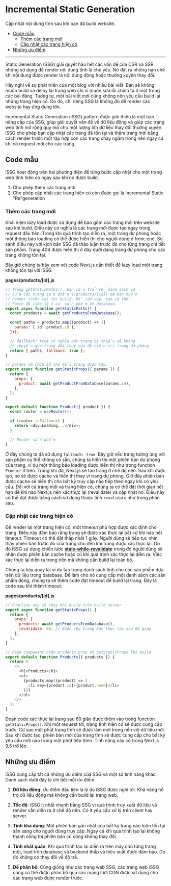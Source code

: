 # Incremental Static Generation

Cập nhật nội dung tĩnh sau khi bạn đã build website.

- [Code mẫu](#code-mẫu)
  - [Thêm các trang mới](#thêm-các-trang-mới)
  - [Cập nhật các trang hiện có](#cập-nhật-các-trang-hiện-có)
- [Những ưu điểm](#những-ưu-điểm)

---

Static Generation (SSG) giải quyết hầu hết các vấn đề của CSR và SSR nhưng sử dụng để render nội dung tĩnh là chủ yếu. Nó đặt ra những hạn chế khi nội dung được render là nội dung động hoặc thường xuyên thay đổi.

Hãy nghĩ về sự phát triển của một blog với nhiều bài viết. Bạn sẽ không muốn build và deloy lại trang web chỉ vì muốn sữa lỗi chính tả ở một trong các bài đăng. Tương tự, một bài viết mới cũng không nên yêu cầu build lại những trang hiện có. Do đó, chỉ riêng SSG là không đủ để render các website hay ứng dụng lớn.

Incremental Static Generation (iSSG) pattern được giới thiệu là một bản nâng cấp của SSG, giúp giải quyết vấn đề về dữ liệu động và giúp các trang web tĩnh mở rộng quy mô cho một lượng lớn dữ liệu thay đổi thường xuyên. iSSG cho phép bạn cập nhật các trang đã tồn tại và thêm trang mới bằng cách render trước một tập hợp con các trang chạy ngầm trong nền ngay cả khi có request mới cho các trang.

## Code mẫu

iSSG hoạt động trên hai phương diện để từng bước cập nhật cho một trang web tĩnh hiện có ngay sau khi nó được build.

1. Cho phép thêm các trang mới
2. Cho phép cập nhật các trang hiện có còn được gọi là Incremental Static "Re"generation

### Thêm các trang mới

Khái niệm lazy load được sử dụng để bao gồm các trang mới trên website sau khi build. Điều này có nghĩa là các trang mới được tạo ngay trong request đầu tiên. Trong khi quá trình tạo diễn ra, một trang dự phòng hoặc một thông báo loading có thể được hiển thị cho người dùng ở front-end. So sánh điều này với kịch bản SSG đã thảo luận trước đó cho từng trang chi tiết sản phẩm. Trang 404 được hiển thị ở đây dưới dạng trang dự phòng cho các trang không tồn tại.

Bây giờ chúng ta hãy xem xét code Next.js cần thiết để lazy load một trang không tồn tại với iSSG.

**pages/products/[id].js**

```js
// Trong getStaticPaths(), bạn cần trả về danh sách id
// của các trang sản phẩm (/products/[id]) mà bạn muốn
// render trước tại lúc build. Để làm vậy, bạn có thể
// fetch dữ liệu tất cả sản phẩm từ database.
export async function getStaticPaths() {
  const products = await getProductsFromDatabase();

  const paths = products.map((product) => ({
    params: { id: product.id },
  }));

  // fallback: true có nghĩa các trang bị thiếu sẽ không
  // chuyển qua trang 404 thay vào đó hiển trị trang dự phòng
  return { paths, fallback: true };
}

// params sẽ chứa id cho mỗi trang được tạo.
export async function getStaticProps({ params }) {
  return {
    props: {
      product: await getProductFromDatabase(params.id),
    },
  };
}

export default function Product({ product }) {
  const router = useRouter();

  if (router.isFallback) {
    return <div>Loading...</div>;
  }

  // Render sản phẩm
}
```

Ở đây chúng ta đã sử dụng `fallback: true`. Bây giờ nếu trang tương ứng với sản phẩm cụ thể không có sẵn, chúng ta hiển thị một phiên bản dự phòng của trang, ví dụ một thông báo loading được hiển thị như trong function `Product` ở trên. Trong khi đó, Next.js sẽ tạo trang ở chế độ nền. Sau khi được tạo, nó sẽ được cache và hiển thị thay vì trang dự phòng. Giờ đây phiên bản được cache sẽ hiển thị cho bất kỳ truy cập nào tiếp theo ngay khi có yêu cầu. Đối với cả trang mới và trang hiện có, chúng ta có thể đặt thời gian hết hạn để khi nào Next.js nên xác thực lại (revalidate) và cập nhật nó. Điều này có thể đạt được bằng cách sử dụng thuộc tính `revalidate` như trong phần sau.

### Cập nhật các trang hiện có

Để render lại một trang hiện có, một timeout phù hợp được xác định cho trang. Điều này đảm bảo rằng trang sẽ được xác thực lại bất cứ khi nào hết timeout. Timeout có thể đặt thấp nhất 1 giây. Người dùng sẽ tiếp tục nhìn thấy phiên bản trước đó của trang cho đến khi trang được xác thực lại. Do đó iSSG sử dụng chiến lược [**stale-while-revalidate**](https://web.dev/stale-while-revalidate/) trong đó người dùng sẽ nhận được phiên bản cache hoặc cũ khi quá trình xác thực lại diễn ra. Việc xác thực lại diễn ra trong nền mà không cần build lại toàn bộ.

Chúng ta hãy quay lại ví dụ tạo trang danh sách tĩnh cho các sản phẩm dựa trên dữ liệu trong database. Để làm cho nó cung cấp một danh sách các sản phẩm động, chúng ta sẽ thêm code đặt timeout để build lại trang. Đây là code sau khi thêm timeout.

**pages/products/[id].js**

```js
// Function này sẽ chạy khi build trên build server
export async function getStaticProps() {
  return {
    props: {
      products: await getProductsFromDatabase(),
      revalidate: 60, // Buộc cho trang xác thực lại sau 60 giây
    },
  };
}

// Page component nhận products prop từ getStaticProps khi build
export default function Products({ products }) {
  return (
    <>
      <h1>Products</h1>
      <ul>
        {products.map((product) => (
          <li key={product.id}>{product.name}</li>
        ))}
      </ul>
    </>
  );
}
```

Đoạn code xác thực lại trang sau 60 giây được thêm vào trong function `getStaticProps()`. Khi một request tới, trang tĩnh hiện có sẽ được cung cấp trước. Cứ sau một phút trang tĩnh sẽ được làm mới trong nền với dữ liệu mới. Sau khi được tạo, phiên bản mới của trang tĩnh sẽ được cung cấp cho bất kỳ yêu cầu mới nào trong một phút tiếp theo. Tính năng này có trong Next.js 9.5 trở lên.

## Những ưu điểm

iSSG cung cấp tất cả những ưu điểm của SSG và một số tính năng khác. Danh sách dưới đây là chi tiết mỗi ưu điểm.

1. **Dữ liệu động**: Ưu điểm đầu tiên là lý do iSSG được nghĩ tới. Khả năng hỗ trợ dữ liệu động mà không cần build lại trang web.

2. **Tốc độ**: iSSG ít nhất nhanh bằng SSG vì quá trình truy xuất dữ liệu và render vẫn diễn ra ở chế độ nền. Có ít yêu cầu xử lý trên client hay server.

3. **Tính khả dụng**: Một phiên bản gần nhất của bất kỳ trang nào luôn tồn tại sẵn sàng cho người dùng truy cập. Ngay cả khi quá trình tạo lại không thành công thì phiên bản cũ cũng không thay đổi.

4. **Tính nhất quán**: Khi quá trình tạo lại diễn ra trên máy chủ từng trang một, load trên database và backend thấp và hiệu suất được đảm bảo. Do đó không có thay đổi về độ trễ.

5. **Dễ phân bổ**: Cũng giống như các trang web SSG, các trang web iSSG cũng có thể được phân bổ qua các mạng lưới CDN được sử dụng cho các trang web được render trước.

